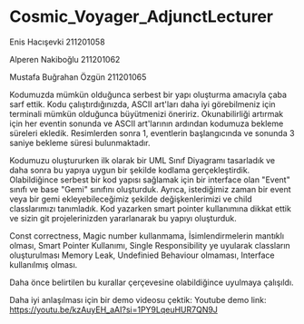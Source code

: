 # Cosmic_Voyager_AdjunctLecturer
Enis Hacışevki 211201058

Alperen Nakiboğlu 211201062

Mustafa Buğrahan Özgün 211201065

Kodumuzda mümkün olduğunca serbest bir yapı oluşturma amacıyla çaba sarf ettik. Kodu çalıştırdığınızda, ASCII art'ları daha iyi görebilmeniz için 
terminali mümkün olduğunca büyütmenizi öneririz. Okunabilirliği artırmak için her eventin sonunda ve ASCII art'larının ardından kodumuza bekleme 
süreleri ekledik. Resimlerden sonra 1, eventlerin başlangıcında ve sonunda 3 saniye bekleme süresi bulunmaktadır.

Kodumuzu oluştururken ilk olarak bir UML Sınıf Diyagramı tasarladık ve daha sonra bu yapıya uygun bir şekilde kodlama gerçekleştirdik. Olabildiğince serbest 
bir kod yapısı sağlamak için bir interface olan "Event" sınıfı ve base "Gemi" sınıfını oluşturduk. Ayrıca, istediğimiz zaman bir event veya bir gemi 
ekleyebileceğimiz şekilde değişkenlerimizi ve child classlarımızı tanımladık. Kod yazarken smart pointer kullanımına dikkat ettik ve sizin git projelerinizden
yararlanarak bu yapıyı oluşturduk.

Const correctness, Magic number kullanmama, İsimlendirmelerin mantıklı olması, Smart Pointer Kullanımı, Single Responsibility ye uyularak classların oluşturulması
Memory Leak, Undefinied Behaviour olmaması, Interface kullanılmış olması.

Daha önce belirtilen bu kurallar çerçevesine olabildiğince uyulmaya çalışıldı.

Daha iyi anlaşılması için bir demo videosu çektik:
Youtube demo link: https://youtu.be/kzAuyEH_aAI?si=1PY9LqeuHUR7QN9J